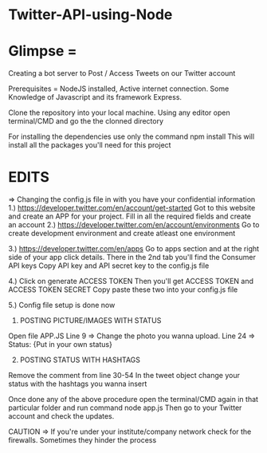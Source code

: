 # Twitter-API-using-Node
# Glimpse = 
Creating a bot server to Post / Access Tweets on our Twitter account

Prerequisites = NodeJS installed, Active internet connection.
                Some Knowledge of Javascript and its framework Express.
                
Clone the repository into your local machine.
Using any editor open terminal/CMD and go the the clonned directory
 
For installing the dependencies use only the command
npm install
This will install all the packages you'll need for this project

# EDITS

=> Changing the config.js file in with you have your confidential information
1.)
https://developer.twitter.com/en/account/get-started
Got to this website and create an APP for your project. Fill in all the required fields and create an account
2.)
https://developer.twitter.com/en/account/environments
Go to create development environment and create atleast one environment

3.)
https://developer.twitter.com/en/apps
Go to apps section and at the right side of your app click details.
There in the 2nd tab you'll find the Consumer API keys
Copy API key and API secret key to the config.js file

4.) 
Click on generate ACCESS TOKEN
Then you'll get ACCESS TOKEN and ACCESS TOKEN SECRET
Copy paste these two into your config.js file

5.) Config file setup is done now

1. POSTING PICTURE/IMAGES WITH STATUS

Open file APP.JS
Line 9 => Change the photo you wanna upload.
Line 24 => Status: {Put in your own status}


2. POSTING STATUS WITH HASHTAGS

Remove the comment from line 30-54
In the tweet object change your status with the hashtags you wanna insert

Once done any of the above procedure open the terminal/CMD again in that particular folder and run command 
node app.js 
Then go to your Twitter account and check the updates.

CAUTION => If you're under your institute/company network check for the firewalls. Sometimes they hinder the process
